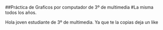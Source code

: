 ##Práctica de Graficos por computador de 3º de multimedia
#La misma todos los años.

Hola joven estudiante de 3º de multimedia. Ya que te la copias deja un like
